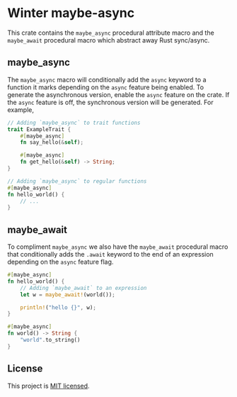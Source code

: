 # Winter maybe-async

This crate contains the `maybe_async` procedural attribute macro and the `maybe_await` procedural macro which abstract away Rust sync/async.

## maybe_async

The `maybe_async` macro will conditionally add the `async` keyword to a function it marks depending on the `async` feature being enabled. To generate the asynchronous version, enable the `async` feature on the crate. If the `async` feature is off, the synchronous version will be generated. For example,

```rust
// Adding `maybe_async` to trait functions
trait ExampleTrait {
    #[maybe_async]
    fn say_hello(&self);

    #[maybe_async]
    fn get_hello(&self) -> String;
}

// Adding `maybe_async` to regular functions
#[maybe_async]
fn hello_world() {
    // ...
}
```

## maybe_await

To compliment `maybe_async` we also have the `maybe_await` procedural macro that conditionally adds the `.await` keyword to the end of an expression depending on the `async` feature flag.

```rust
#[maybe_async]
fn hello_world() {
    // Adding `maybe_await` to an expression
    let w = maybe_await!(world());

    println!("hello {}", w);
}

#[maybe_async]
fn world() -> String {
    "world".to_string()
}
```

## License

This project is [MIT licensed](../../LICENSE).
